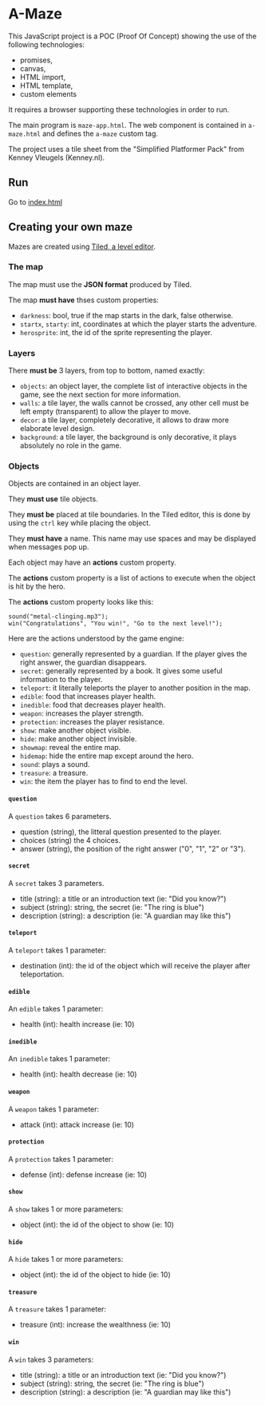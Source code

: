 A-Maze
======

This JavaScript project is a POC (Proof Of Concept) showing the use of the
following technologies:

- promises,
- canvas,
- HTML import,
- HTML template,
- custom elements

It requires a browser supporting these technologies in order to run.

The main program is `maze-app.html`. The web component is contained in
`a-maze.html` and defines the `a-maze` custom tag.

The project uses a tile sheet from the "Simplified Platformer Pack" from
Kenney Vleugels (Kenney.nl).

Run
---

Go to [index.html](index.html)

Creating your own maze
----------------------

Mazes are created using [Tiled, a level editor](https://www.mapeditor.org/).

### The map

The map must use the **JSON format** produced by Tiled.

The map **must have** thses custom properties:

- `darkness`: bool, true if the map starts in the dark, false otherwise.
- `startx`, `starty`: int, coordinates at which the player starts the adventure.
- `herosprite`: int, the id of the sprite representing the player.

### Layers

There **must be** 3 layers, from top to bottom, named exactly:

- `objects`: an object layer, the complete list of interactive objects in the
  game, see the next section for more information.
- `walls`: a tile layer, the walls cannot be crossed, any other cell must be
  left empty (transparent) to allow the player to move.
- `decor`: a tile layer, completely decorative, it allows to draw more elaborate
  level design.
- `background`: a tile layer, the background is only decorative, it plays
  absolutely no role in the game.

### Objects

Objects are contained in an object layer.

They **must use** tile objects.

They **must be** placed at tile boundaries. In the Tiled editor, this is done by
using the `ctrl` key while placing the object.

They **must have** a name. This name may use spaces and may be displayed when
messages pop up.

Each object may have an **actions** custom property.

The **actions** custom property is a list of actions to execute when the object
is hit by the hero.

The **actions** custom property looks like this:

    sound("metal-clinging.mp3");
    win("Congratulations", "You win!", "Go to the next level!");

Here are the actions understood by the game engine:

- `question`: generally represented by a guardian. If the player gives the
  right answer, the guardian disappears.
- `secret`: generally represented by a book. It gives some useful information
  to the player.
- `teleport`: it literally teleports the player to another position in the map.
- `edible`: food that increases player health.
- `inedible`: food that decreases player health.
- `weapon`: increases the player strength.
- `protection`: increases the player resistance.
- `show`: make another object visible.
- `hide`: make another object invisible.
- `showmap`: reveal the entire map.
- `hidemap`: hide the entire map except around the hero.
- `sound`: plays a sound.
- `treasure`: a treasure.
- `win`: the item the player has to find to end the level.

#### `question`

A `question` takes 6 parameters.

- question (string), the litteral question presented to the player.
- choices (string) the 4 choices.
- answer (string), the position of the right answer ("0", "1", "2" or "3").

#### `secret`

A `secret` takes 3 parameters.

- title (string): a title or an introduction text (ie: "Did you know?")
- subject (string): string, the secret (ie: "The ring is blue")
- description (string): a description (ie: "A guardian may like this")

#### `teleport`

A `teleport` takes 1 parameter:

- destination (int): the id of the object which will receive the player after
  teleportation.

#### `edible`

An `edible` takes 1 parameter:

- health (int): health increase (ie: 10)

#### `inedible`

An `inedible` takes 1 parameter:

- health (int): health decrease (ie: 10)

#### `weapon`

A `weapon` takes 1 parameter:

- attack (int): attack increase (ie: 10)

#### `protection`

A `protection` takes 1 parameter:

- defense (int): defense increase (ie: 10)

#### `show`

A `show` takes 1 or more parameters:

- object (int): the id of the object to show (ie: 10)

#### `hide`

A `hide` takes 1 or more parameters:

- object (int): the id of the object to hide (ie: 10)

#### `treasure`

A `treasure` takes 1 parameter:

- treasure (int): increase the wealthness (ie: 10)

#### `win`

A `win` takes 3 parameters:

- title (string): a title or an introduction text (ie: "Did you know?")
- subject (string): string, the secret (ie: "The ring is blue")
- description (string): a description (ie: "A guardian may like this")
